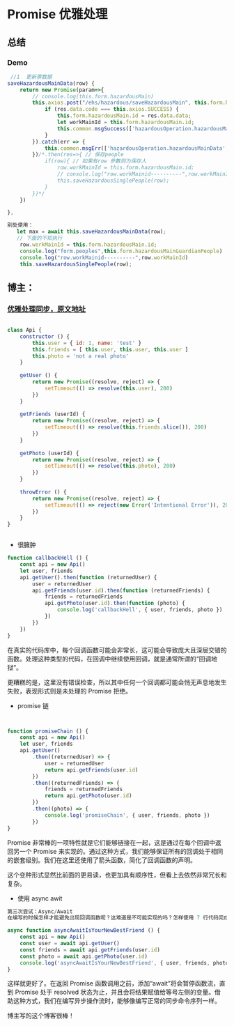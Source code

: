 # Promise 优雅处理

## 总结


### Demo

```js
 //1  更新票数据
saveHazardousMainData(row) {
    return new Promise(param=>{
        // console.log(this.form.hazardousMain)
        this.axios.post("/ehs/hazardous/saveHazardousMain", this.form.hazardousMain).then(res => {
            if (res.data.code === this.axios.SUCCESS) {
                this.form.hazardousMain.id = res.data.data;
                let workMainId = this.form.hazardousMain.id;
                this.common.msgSuccess(['hazardousOperation.hazardousMainData','hazardousOperation.ticket','table.common.save','success']);
            }
        }).catch(err => {
            this.common.msgErr(['hazardousOperation.hazardousMainData','hazardousOperation.ticket','table.common.save','fail']);
        })/*.then(res=>{ // 保存people
            if(row){ // 如果有row 參數则为保存人
                row.workMainId = this.form.hazardousMain.id;
                // console.log("row.workMainid----------",row.workMainId)
                this.saveHazardousSinglePeople(row);
            }
        })*/
    })

},

别处使用：
   let max = await this.saveHazardousMainData(row);
   // 下面的不知执行
    row.workMainId = this.form.hazardousMain.id;
    console.log("form.peoples",this.form.hazardousMainGuardianPeople)
    console.log("row.workMainid----------",row.workMainId)
    this.saveHazardousSinglePeople(row);

```


## 博主：

### [优雅处理同步，原文地址](https://www.cnblogs.com/zhazhanitian/p/11206663.html)

```js

class Api {
    constructor () {
        this.user = { id: 1, name: 'test' }
        this.friends = [ this.user, this.user, this.user ]
        this.photo = 'not a real photo'
    }
 
    getUser () {
        return new Promise((resolve, reject) => {
            setTimeout(() => resolve(this.user), 200)
        })
    }
 
    getFriends (userId) {
        return new Promise((resolve, reject) => {
            setTimeout(() => resolve(this.friends.slice()), 200)
        })
    }
 
    getPhoto (userId) {
        return new Promise((resolve, reject) => {
            setTimeout(() => resolve(this.photo), 200)
        })
    }
 
    throwError () {
        return new Promise((resolve, reject) => {
            setTimeout(() => reject(new Error('Intentional Error')), 200)
        })
    }
}



```

* 很臃肿 
```js
function callbackHell () {
    const api = new Api()
    let user, friends
    api.getUser().then(function (returnedUser) {
        user = returnedUser
        api.getFriends(user.id).then(function (returnedFriends) {
            friends = returnedFriends
            api.getPhoto(user.id).then(function (photo) {
                console.log('callbackHell', { user, friends, photo })
            })
        })
    })
}
```

在真实的代码库中，每个回调函数可能会非常长，这可能会导致庞大且深层交错的函数。处理这种类型的代码，在回调中继续使用回调，就是通常所谓的“回调地狱”。

更糟糕的是，这里没有错误检查，所以其中任何一个回调都可能会悄无声息地发生失败，表现形式则是未处理的 Promise 拒绝。

* promise 链


```js


function promiseChain () {
    const api = new Api()
    let user, friends
    api.getUser()
        .then((returnedUser) => {
            user = returnedUser
            return api.getFriends(user.id)
        })
        .then((returnedFriends) => {
            friends = returnedFriends
            return api.getPhoto(user.id)
        })
        .then((photo) => {
            console.log('promiseChain', { user, friends, photo })
        })
}
```

Promise 非常棒的一项特性就是它们能够链接在一起，这是通过在每个回调中返回另一个 Promise 来实现的。通过这种方式，我们能够保证所有的回调处于相同的嵌套级别。我们在这里还使用了箭头函数，简化了回调函数的声明。

这个变种形式显然比前面的更易读，也更加具有顺序性，但看上去依然非常冗长和复杂。


* 使用 async awit


```js
第三次尝试：Async/Await
在编写的时候怎样才能避免出现回调函数呢？这难道是不可能实现的吗？怎样使用 7 行代码完成编写呢？

async function asyncAwaitIsYourNewBestFriend () {
    const api = new Api()
    const user = await api.getUser()
    const friends = await api.getFriends(user.id)
    const photo = await api.getPhoto(user.id)
    console.log('asyncAwaitIsYourNewBestFriend', { user, friends, photo })
}
```

这样就更好了。在返回 Promise 函数调用之前，添加“await”将会暂停函数流，直到 Promise 处于 resolved 状态为止，并且会将结果赋值给等号左侧的变量。借助这种方式，我们在编写异步操作流时，能够像编写正常的同步命令序列一样。

博主写的这个博客很棒！



